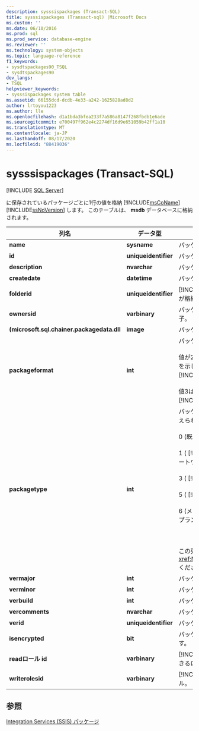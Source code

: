 ```yaml
---
description: sysssispackages (Transact-SQL)
title: sysssispackages (Transact-sql) |Microsoft Docs
ms.custom: ''
ms.date: 06/10/2016
ms.prod: sql
ms.prod_service: database-engine
ms.reviewer: ''
ms.technology: system-objects
ms.topic: language-reference
f1_keywords:
- sysdtspackages90_TSQL
- sysdtspackages90
dev_langs:
- TSQL
helpviewer_keywords:
- sysssispackages system table
ms.assetid: 66155dcd-dcdb-4e33-a242-1625828ad8d2
author: lrtoyou1223
ms.author: lle
ms.openlocfilehash: d1a1bda3bfea233f7a586a8147f268fbdb1e6ade
ms.sourcegitcommit: e700497f962e4c2274df16d9e651059b42ff1a10
ms.translationtype: MT
ms.contentlocale: ja-JP
ms.lasthandoff: 08/17/2020
ms.locfileid: "88419036"
---
```

# <a name="sysssispackages-transact-sql"></a>sysssispackages (Transact-SQL)
[!INCLUDE [SQL Server](../../includes/applies-to-version/sqlserver.md)]

  に保存されているパッケージごとに1行の値を格納 [!INCLUDE[msCoName](../../includes/msconame-md.md)] [!INCLUDE[ssNoVersion](../../includes/ssnoversion-md.md)] します。 このテーブルは、 **msdb** データベースに格納されます。  
  
  
|列名|データ型|説明|  
|-----------------|---------------|-----------------|  
|**name**|**sysname**|パッケージの一意識別子です。|  
|**id**|**uniqueidentifier**|パッケージの GUID。|  
|**description**|**nvarchar**|パッケージの説明 (省略可)。|  
|**createdate**|**datetime**|パッケージが作成された日付。|  
|**folderid**|**uniqueidentifier**|[!INCLUDE[ssManStudioFull](../../includes/ssmanstudiofull-md.md)] によってパッケージの一覧が格納される論理フォルダーの GUID。|  
|**ownersid**|**varbinary**|パッケージを作成したユーザーの一意のセキュリティ識別子。|  
|**(microsoft.sql.chainer.packagedata.dll**|**image**|パッケージです。|  
|**packageformat**|**int**|パッケージが保存される形式は次のとおりです。<br /><br /> 値が2の場合は、パッケージが形式で保存されていることを示し [!INCLUDE[ssVersion2005](../../includes/ssversion2005-md.md)] [!INCLUDE[ssISnoversion](../../includes/ssisnoversion-md.md)] ます。<br /><br /> 値3は、パッケージが以降の形式で保存されることを示し [!INCLUDE[ssKatmai](../../includes/sskatmai-md.md)] [!INCLUDE[ssISnoversion](../../includes/ssisnoversion-md.md)] ます。|  
|**packagetype**|**int**|パッケージを作成したクライアント。 次のような値が考えられます。<br /><br /> 0 (既定値)<br /><br /> 1 ( [!INCLUDE[ssNoVersion](../../includes/ssnoversion-md.md)] インポートおよびエクスポートウィザード)<br /><br /> 3 ( [!INCLUDE[ssNoVersion](../../includes/ssnoversion-md.md)] レプリケーション)<br /><br /> 5 ( [!INCLUDE[ssIS](../../includes/ssis-md.md)] デザイナー)<br /><br /> 6 (メンテナンス プラン デザイナーまたはメンテナンス プラン ウィザード)<br /><br /> <br /><br /> この列の値は列挙型に対応していることに注意して <xref:Microsoft.SqlServer.Dts.Runtime.DTSPackageType> ください。|  
|**vermajor**|**int**|パッケージの最新のメジャー バージョン。|  
|**verminor**|**int**|パッケージの最新のマイナー バージョン。|  
|**verbuild**|**int**|パッケージの最新のビルドです。|  
|**vercomments**|**nvarchar**|パッケージ バージョンについてのコメント。|  
|**verid**|**uniqueidentifier**|パッケージのバージョンの GUID。|  
|**isencrypted**|**bit**|パッケージが暗号化されているかどうかを示すブール値です。|  
|**readロール id**|**varbinary**|[!INCLUDE[ssNoVersion](../../includes/ssnoversion-md.md)]パッケージを読み込むことができるロール。|  
|**writerolesid**|**varbinary**|[!INCLUDE[ssNoVersion](../../includes/ssnoversion-md.md)]パッケージを保存できるロール。|  
  
## <a name="see-also"></a>参照  
 [Integration Services &#40;SSIS&#41; パッケージ](../../integration-services/integration-services-ssis-packages.md)  
  
  

